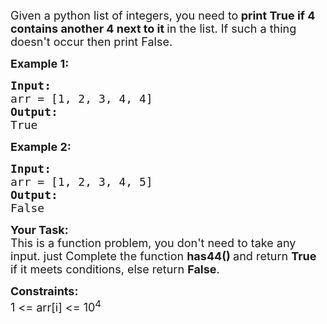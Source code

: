 <div class="problems_problem_content__Xm_eO"><p><span style="font-size:18px">Given a python list of integers, you need to<strong>&nbsp;print True if 4 contains another 4 next to it&nbsp;</strong>in the list. If such a thing doesn't occur then print False.</span></p>

<p><span style="font-size:18px"><strong>Example 1:</strong></span></p>

<pre><span style="font-size:18px"><strong>Input:</strong>
arr = [1, 2, 3, 4, 4]
<strong>Output:</strong>
True</span></pre>

<p><span style="font-size:18px"><strong>Example 2:</strong></span></p>

<pre><span style="font-size:18px"><strong>Input:</strong>
arr = [1, 2, 3, 4, 5]
<strong>Output:</strong>
False</span></pre>

<p><span style="font-size:18px"><strong>Your Task:</strong><br>
This is a function problem, you don't need to take any input. just Complete the function <strong>has44()&nbsp;</strong>and return <strong>True </strong>if it meets conditions,&nbsp;else return <strong>False</strong>.</span></p>

<p><span style="font-size:18px"><strong>Constraints:</strong><br>
1 &lt;= arr[i]&nbsp;&lt;= 10<sup>4</sup></span></p>
</div>